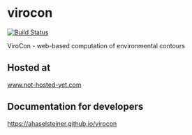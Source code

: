 # virocon
[![Build Status](https://travis-ci.org/ahaselsteiner/virocon.svg?branch=master)](https://travis-ci.org/ahaselsteiner/virocon)

ViroCon -  web-based computation of environmental contours

## Hosted at
www.not-hosted-yet.com

## Documentation for developers
https://ahaselsteiner.github.io/virocon
